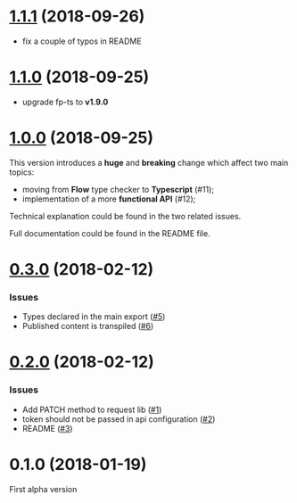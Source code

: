 <a name="1.1.1"></a>

# [1.1.1](https://github.com/contactlab/appy/compare/1.1.0...1.1.1) (2018-09-26)

- fix a couple of typos in README

<a name="1.1.0"></a>

# [1.1.0](https://github.com/contactlab/appy/compare/1.0.0...1.1.0) (2018-09-25)

- upgrade fp-ts to **v1.9.0**

<a name="1.0.0"></a>

# [1.0.0](https://github.com/contactlab/appy/compare/0.3.0...1.0.0) (2018-09-25)

This version introduces a **huge** and **breaking** change which affect two main topics:

- moving from **Flow** type checker to **Typescript** (#11);
- implementation of a more **functional API** (#12);

Technical explanation could be found in the two related issues.

Full documentation could be found in the README file.

<a name="0.3.0"></a>

# [0.3.0](https://github.com/contactlab/appy/compare/0.2.0...0.3.0) (2018-02-12)

### Issues

- Types declared in the main export ([#5](https://github.com/contactlab/appy/issues/5))
- Published content is transpiled ([#6](https://github.com/contactlab/appy/issues/6))

<a name="0.2.0"></a>

# [0.2.0](https://github.com/contactlab/appy/compare/0.1.0...0.2.0) (2018-02-12)

### Issues

- Add PATCH method to request lib ([#1](https://github.com/contactlab/appy/issues/1))
- token should not be passed in api configuration ([#2](https://github.com/contactlab/appy/issues/1))
- README ([#3](https://github.com/contactlab/appy/issues/3))

<a name="0.1.0"></a>

# 0.1.0 (2018-01-19)

First alpha version
